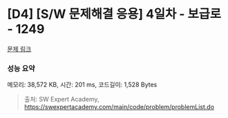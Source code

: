 # [D4] [S/W 문제해결 응용] 4일차 - 보급로 - 1249 

[문제 링크](https://swexpertacademy.com/main/code/problem/problemDetail.do?contestProbId=AV15QRX6APsCFAYD) 

### 성능 요약

메모리: 38,572 KB, 시간: 201 ms, 코드길이: 1,528 Bytes



> 출처: SW Expert Academy, https://swexpertacademy.com/main/code/problem/problemList.do